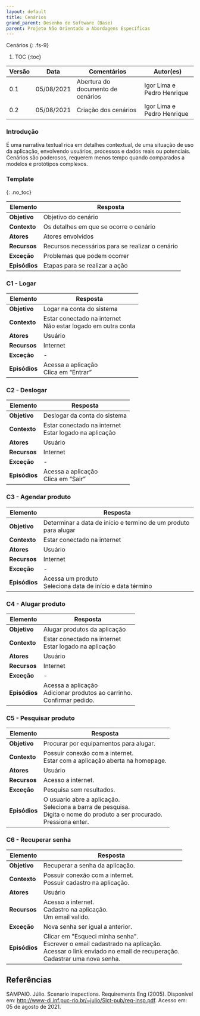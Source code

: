 ```yaml
---
layout: default
title: Cenários
grand_parent: Desenho de Software (Base)
parent: Projeto Não Orientado a Abordagens Específicas
---
```


Cenários
{: .fs-9}

1. TOC
{:toc}

| Versão | Data       | Comentários                   | Autor(es)                                      |
| ------ | ---------- | ----------------------------- | ---------------------------------------------- |
| 0.1    | 05/08/2021 | Abertura do documento de cenários   | Igor Lima e Pedro Henrique |
| 0.2    | 05/08/2021 | Criação dos cenários | Igor Lima e Pedro Henrique|

### Introdução

É uma narrativa textual rica em detalhes contextual, de uma situação de uso da aplicação, envolvendo usuários, processos e dados reais ou potenciais. Cenários são poderosos, requerem menos tempo quando comparados a modelos e protótipos complexos.

### Template
{: .no_toc}

| Elemento      | Resposta                                        |
| ------------- | ----------------------------------------------- |
| **Objetivo**  | Objetivo do cenário                             |
| **Contexto**  | Os detalhes em que se ocorre o cenário          |
| **Atores**    | Atores envolvidos                               |
| **Recursos**  | Recursos necessários para se realizar o cenário |
| **Exceção**   | Problemas que podem ocorrer                     |
| **Episódios** | Etapas para se realizar a ação                  |

### C1 - Logar

| Elemento      | Resposta                       |
| ------------- | ------------------------------ |
| **Objetivo**  | Logar na conta do sistema      |
| **Contexto**  | Estar conectado na internet<br>Não estar logado em outra conta |
| **Atores**    | Usuário                        |
| **Recursos**  | Internet                       |
| **Exceção**   | -                              |
| **Episódios** | Acessa a aplicação<br>Clica em “Entrar” |

### C2 - Deslogar

| Elemento      | Resposta                       |
| ------------- | ------------------------------ |
| **Objetivo**  | Deslogar da conta do sistema   |
| **Contexto**  | Estar conectado na internet<br>Estar logado na aplicação |
| **Atores**    | Usuário                        |
| **Recursos**  | Internet                       |
| **Exceção**   | -                              |
| **Episódios** | Acessa a aplicação<br>Clica em “Sair” |

### C3 - Agendar produto

| Elemento      | Resposta                                                        |
| ------------- | --------------------------------------------------------------- |
| **Objetivo**  | Determinar a data de início e termino de um produto para alugar |
| **Contexto**  | Estar conectado na internet                                     |
| **Atores**    | Usuário                                                         |
| **Recursos**  | Internet                                                        |
| **Exceção**   | -                                                               |
| **Episódios** | Acessa um produto<br>Seleciona data de início e data término    |

### C4 - Alugar produto

| Elemento      | Resposta                       |
| ------------- | ------------------------------ |
| **Objetivo**  | Alugar produtos da aplicação   |
| **Contexto**  | Estar conectado na internet<br>Estar logado na aplicação |
| **Atores**    | Usuário                        |
| **Recursos**  | Internet                       |
| **Exceção**   | -                              |
| **Episódios** | Acessa a aplicação<br>Adicionar produtos ao carrinho.<br>Confirmar pedido. |

### C5 - Pesquisar produto

| Elemento      | Resposta                                                                     |
| ------------- | ------------------------------                                               |
| **Objetivo**  | Procurar por equipamentos para alugar.                                       |
| **Contexto**  | Possuir conexão com a internet.<br>Estar com a aplicação aberta na homepage. |
| **Atores**    | Usuário                                                                      |
| **Recursos**  | Acesso a internet.                                                           |
| **Exceção**   | Pesquisa sem resultados.                                                     |
| **Episódios** | O usuario abre a aplicação.<br>Seleciona a barra de pesquisa.<br>Digita o nome do produto a ser procurado.<br>Pressiona enter.   |

### C6 - Recuperar senha

| Elemento      | Resposta                                                                     |
| ------------- | ------------------------------                                               |
| **Objetivo**  | Recuperar a senha da aplicação.                       |
| **Contexto**  | Possuir conexão com a internet.<br>Possuir cadastro na aplicação. |
| **Atores**    | Usuário                                                                      |
| **Recursos**  | Acesso a internet.<br>Cadastro na aplicação.<br>Um email valido.           |
| **Exceção**   | Nova senha ser igual a anterior.                                                     |
| **Episódios** | Clicar em "Esqueci minha senha".<br>Escrever o email cadastrado na aplicação.<br>Acessar o link enviado no email de recuperação.<br>Cadastrar uma nova senha.   |

## Referências

SAMPAIO. Júlio. Scenario inspections. Requirements Eng (2005). Disponível em: <http://www-di.inf.puc-rio.br/~julio/Slct-pub/req-insp.pdf>. Acesso em: 05 de agosto de 2021.
